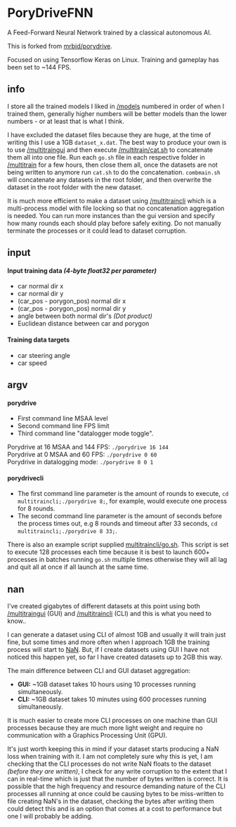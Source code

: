 # PoryDriveFNN
A Feed-Forward Neural Network trained by a classical autonomous AI.

This is forked from [mrbid/porydrive](https://github.com/mrbid/porydrive).

Focused on using Tensorflow Keras on Linux. Training and gameplay has been set to ~144 FPS.

## info

I store all the trained models I liked in [/models](/models) numbered in order of when I trained them, generally higher numbers will be better models than the lower numbers - or at least that is what I think.

I have excluded the dataset files because they are huge, at the time of writing this I use a 1GB `dataset_x.dat`. The best way to produce your own is to use [/multitraingui](/multitraingui) and then execute [/multitrain/cat.sh](/multitrain/cat.sh) to concatenate them all into one file. Run each `go.sh` file in each respective folder in [/multitrain](/multitrain) for a few hours, then close them all, once the datasets are not being written to anymore run `cat.sh` to do the concatenation. `combmain.sh` will concatenate any datasets in the root folder, and then overwrite the dataset in the root folder with the new dataset.

It is much more efficient to make a dataset using [/multitraincli](/multitraincli) which is a multi-process model with file locking so that no concatenation aggregation is needed. You can run more instances than the gui version and specify how many rounds each should play before safely exiting. Do not manually terminate the processes or it could lead to dataset corruption.

## input

#### Input training data _(4-byte float32 per parameter)_
- car normal dir x
- car normal dir y
- (car_pos - porygon_pos) normal dir x
- (car_pos - porygon_pos) normal dir y
- angle between both normal dir's _(Dot product)_
- Euclidean distance between car and porygon

#### Training data targets
- car steering angle
- car speed

## argv

#### porydrive
- First command line MSAA level
- Second command line FPS limit
- Third command line "datalogger mode toggle".

Porydrive at 16 MSAA and 144 FPS: `./porydrive 16 144`<br>
Porydrive at 0 MSAA and 60 FPS: `./porydrive 0 60`<br>
Porydrive in datalogging mode: `./porydrive 0 0 1`

#### porydrivecli
- The first command line parameter is the amount of rounds to execute, `cd multitraincli;./porydrive 8;`, for example, would execute one process for 8 rounds.
- The second command line parameter is the amount of seconds before the process times out, e.g 8 rounds and timeout after 33 seconds, `cd multitraincli;./porydrive 8 33;`.

There is also an example script supplied [multitraincli/go.sh](multitraincli/go.sh). This script is set to execute 128 processes each time because it is best to launch 600+ processes in batches running `go.sh` multiple times otherwise they will all lag and quit all at once if all launch at the same time.

## nan

I've created gigabytes of different datasets at this point using both [/multitraingui](/multitraingui) (GUI) and [/multitraincli](/multitraincli) (CLI) and this is what you need to know..

I can generate a dataset using CLI of almost 1GB and usually it will train just fine, but some times and more often when I approach 1GB the training process will start to [NaN](https://en.wikipedia.org/wiki/NaN). But, if I create datasets using GUI I have not noticed this happen yet, so far I have created datasets up to 2GB this way.

The main difference between CLI and GUI dataset aggregation:
- **GUI:** ~1GB dataset takes 10 hours using 10 processes running simultaneously.
- **CLI:** ~1GB dataset takes 10 minutes using 600 processes running simultaneously.

It is much easier to create more CLI processes on one machine than GUI processes because they are much more light weight and require no communication with a Graphics Processing Unit (GPU).

It's just worth keeping this in mind if your dataset starts producing a NaN loss when training with it. I am not completely sure why this is yet, I am checking that the CLI processes do not write NaN floats to the dataset _(before they are written)_, I check for any write corruption to the extent that I can in real-time which is just that the number of bytes written is correct. It is possible that the high frequency and resource demanding nature of the CLI processes all running at once could be causing bytes to be miss-written to file creating NaN's in the dataset, checking the bytes after writing them could detect this and is an option that comes at a cost to performance but one I will probably be adding.